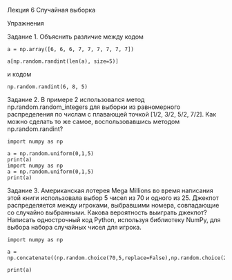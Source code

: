 Лекция 6 Случайная выборка  
  
Упражнения  
  
Задание 1. Объяснить различие между кодом  
  
    a = np.array([6, 6, 6, 7, 7, 7, 7, 7, 7])  
  
    a[np.random.randint(len(a), size=5)]  
  
и кодом  
  
    np.random.randint(6, 8, 5)  
  
Задание 2. В примере 2 использовался метод np.random.random_integers для выборки из равномерного распределения по числам с плавающей точкой [1/2, 3/2, 5/2, 7/2]. Как можно сделать то же самое, воспользовавшись методом np.random.randint?  
  
    import numpy as np  
  
    a = np.random.uniform(0,1,5)  
    print(a)  
    import numpy as np  
    a = np.random.uniform(0,1,5)  
    print(a)  
  
Задание 3. Американская лотерея Mega Millions во время написания этой книги использовала выбор 5 чисел из 70 и одного из 25. Джекпот распределяется между игроками, выбравшими номера, совпадающие со случайно выбранными. Какова вероятность выиграть джекпот? Написать однострочный код Python, используя библиотеку NumPy, для выбора набора случайных чисел для игрока.  
  
    import numpy as np  
  
    a = np.concatenate((np.random.choice(70,5,replace=False),np.random.choice(25,1)))  
  
    print(a)  